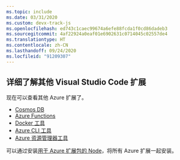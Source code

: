 ```yaml
---
ms.topic: include
ms.date: 03/31/2020
ms.custom: devx-track-js
ms.openlocfilehash: ed743c1caec99674a6efe88fcda1f0cd86dadeb3
ms.sourcegitcommit: 4af22924a0eaf01e6902631c0714045c02557de4
ms.translationtype: HT
ms.contentlocale: zh-CN
ms.lasthandoff: 09/24/2020
ms.locfileid: "91209307"
---
```

## <a name="learn-more-about-other-visual-studio-code-extensions"></a>详细了解其他 Visual Studio Code 扩展

现在可以查看其他 Azure 扩展了。

* [Cosmos DB](https://marketplace.visualstudio.com/items?itemName=ms-azuretools.vscode-cosmosdb)
* [Azure Functions](https://marketplace.visualstudio.com/items?itemName=ms-azuretools.vscode-azurefunctions)
* [Docker 工具](https://marketplace.visualstudio.com/items?itemName=ms-azuretools.vscode-docker)
* [Azure CLI 工具](https://marketplace.visualstudio.com/items?itemName=ms-vscode.azurecli)
* [Azure 资源管理器工具](https://marketplace.visualstudio.com/items?itemName=msazurermtools.azurerm-vscode-tools)

可以通过安装[用于 Azure 扩展包的 Node](https://marketplace.visualstudio.com/items?itemName=ms-vscode.vscode-node-azure-pack)，将所有 Azure 扩展一起安装。